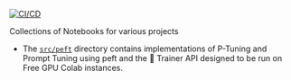 [![CI/CD](https://github.com/SauravMaheshkar/notebooks/actions/workflows/ci.yml/badge.svg)](https://github.com/SauravMaheshkar/notebooks/actions/workflows/ci.yml)

Collections of Notebooks for various projects

- The [`src/peft`](./src/peft/) directory contains implementations of P-Tuning and Prompt Tuning using peft and the 🤗 Trainer API designed to be run on Free GPU Colab instances.
